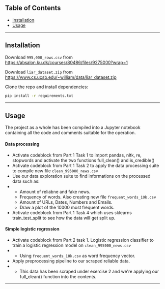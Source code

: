 ## Table of Contents

- [Installation](#installation)
- [Usage](#usage)

---

## Installation

Download ```995,000_rows.csv``` from https://absalon.ku.dk/courses/80486/files/9275000?wrap=1

Download ```liar_dataset.zip``` from https://www.cs.ucsb.edu/~william/data/liar_dataset.zip

Clone the repo and install dependencies:

```bash
pip install -r requirements.txt
```

---

## Usage
The project as a whole has been compiled into a Jupyter notebook containing all the code and comments suitable for the operation.

#### Data processing
- Activate codeblock from Part 1 Task 1 to import pandas, nltk, re, stopwords and activate the two functions full_clean() and is_credible()
- Activate codeblock from Part 1 Task 2 to apply the data processing suite to compile new file ```clean_995000_news.csv```
- Use our data exploration suite to find informations on the processed data such as:
- - Amount of reliabne and fake news.
  - Frequency of words. Also creating new file ```frequent_words_10k.csv```
  - Amount of URLs, Dates, Numbers and Emails.
  - Draw a plot of the 10000 most frequent words.
- Activate codeblock from Part 1 Task 4 which uses sklearns train_test_split to see how the data will get split up. 

#### Simple logistic regression
- Activate codeblock from Part 2 task 1. Logistic regression classifier to train a logistic regression model on ```clean_995000_news.csv```
- - Using ```frequent_words_10k.csv```  as word frequency vector.
- Apply preprocessing pipeline to our scraped reliable data.
- - This data has been scraped under exercise 2 and we're applying our full_clean() function into the contents.
---



